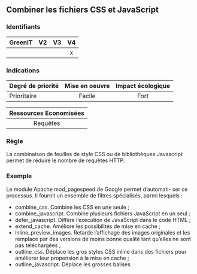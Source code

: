 ## Combiner les fichiers CSS et JavaScript
### Identifiants

| GreenIT |  V2  |  V3  |  V4  |
|---------|:----:|:----:|:----:|
|      |   |   |  x   |

### Indications

| Degré de priorité |      Mise en oeuvre       |  Impact écologique    | 
|-------------------|:-------------------------:|:---------------------:|
|  Prioritaire      |  Facile                   |    Fort               | 


|Ressources Economisées                                      |
|:----------------------------------------------------------:|
| Requêtes |

### Règle

La combinaison de feuilles de style CSS ou de bibliothèques Javascript permet de réduire le nombre de requêtes HTTP.

### Exemple

Le module Apache mod_pagespeed de Google permet d’automati- ser ce processus. Il fournit un ensemble de filtres spécialisés, parmi lesquels :
 - combine_css. Combine les CSS en une seule ;
 - combine_javascript. Combine plusieurs fichiers JavaScript en un seul ;
 - defer_javascript. Diffère l’exécution de JavaScript dans le code HTML ;
 - extend_cache. Améliore les possibilités de mise en cache ;
 - inline_preview_images. Retarde l’affichage des images originales et les remplace par des versions de moins bonne qualité tant qu’elles ne sont pas téléchargées ;
 - outline_css. Déplace les gros styles CSS inline dans des fichiers pour améliorer leur propension à la mise en cache ;
 - outline_javascript. Déplace les grosses balises <script> inline dans des fichiers pour améliorer leur propension à la mise en cache ;
 - rewrite_css. Réduit les CSS ;
 - sprite_images. Crée des sprites d’images. Pour aller plus loin : www.modpagespeed.com


### Principe de validation

| Le nombre ...     | est inférieur ou égal à   |  
|-------------------|:-------------------------:|
| de fichiers CSS et JS non combinés  | 10%  |
